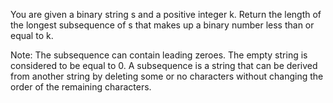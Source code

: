You are given a binary string s and a positive integer k.
Return the length of the longest subsequence of s that makes up a binary number less than or equal to k.

Note:
The subsequence can contain leading zeroes.
The empty string is considered to be equal to 0.
A subsequence is a string that can be derived from another string by deleting some or no characters without changing the order of the remaining characters.

